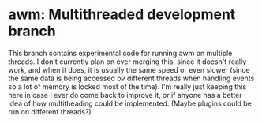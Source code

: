# awm: Multithreaded development branch

This branch contains experimental code for running awm on multiple threads. I don't currently plan on ever merging this, since it doesn't really work,
and when it does, it is usually the same speed or even slower (since the same data is being accessed bv different threads when handling events so a
lot of memory is locked most of the time). I'm really just keeping this here in case I ever do come back to improve it, or if anyone has a better idea
of how multitheading could be implemented. (Maybe plugins could be run on different threads?)
